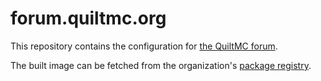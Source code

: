 # forum.quiltmc.org

This repository contains the configuration for [the QuiltMC forum](https://forum.quiltmc.org/).

The built image can be fetched from the organization's [package registry](https://github.com/QuiltMC/forum.quiltmc.org/pkgs/container/forum).
